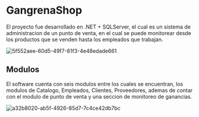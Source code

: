 # GangrenaShop

El proyecto fue desarrollado en .NET + SQLServer, el cual es un sistema de administracion de un punto de venta, en el cual se puede monitorear
desde los productos que se venden hasta los empleados que trabajan. 

![5f552aee-60d5-49f7-81f3-4e48edade661](https://user-images.githubusercontent.com/4383019/105623896-0226f900-5de3-11eb-86e0-2164f0ce6bdb.jpg)

## Modulos

El software cuenta con seis modulos entre los cuales se encuentran, los modulos de Catalogo, Empleados, Clientes, Proveedores, ademas de contar con
el modulo de punto de venta y una seccion de monitoreo de ganancias.

![a32b8020-ab5f-4926-85d7-7c4ce42db7bc](https://user-images.githubusercontent.com/4383019/105623881-d73ca500-5de2-11eb-8f51-333c775e615c.jpg)
